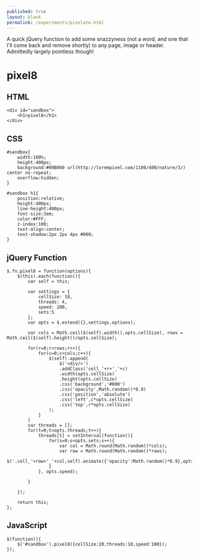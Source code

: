 ```yaml
---
published: true
layout: blank
permalink: /experiments/pixelate.html
---
```


A quick jQuery function to add some snazzyness (not a word, and one that I'll come back and remove shortly) to any page, image or header. Admittedly largely pointless though!


<div id="sandbox"><h1>pixel8</h1></div>
<script src="js/pixel8.js"></script>
<link rel="stylesheet" type="text/css" href="css/pixel8.css" />

HTML
---

    <div id="sandbox">
        <h1>pixel8</h1>
    </div>

CSS
---

    #sandbox{
        width:100%;
        height:400px;
        background:#00B060 url(http://lorempixel.com/1100/400/nature/3/) center no-repeat;
        overflow:hidden;
    }

    #sandbox h1{
        position:relative;
        height:400px;
        line-height:400px;
        font-size:3em;
        color:#FFF;
        z-index:100;
        text-align:center;
        text-shadow:2px 2px 4px #000;
    }

jQuery Function
---

    $.fn.pixel8 = function(options){
        $(this).each(function(){
            var self = this;

            var settings = {
                cellSize: 10,
                threads: 4,
                speed: 200,
                sets:5
            };
            var opts = $.extend({},settings,options);

            var cols = Math.ceil($(self).width(),opts.cellSize), rows = Math.ceil($(self).height()/opts.cellSize);

            for(r=0;r<rows;r++){
                for(c=0;c<cols;c++){
                    $(self).append(
                        $('<div/>')
                        .addClass('cell_'+r+'_'+c)
                        .width(opts.cellSize)
                        .height(opts.cellSize)
                        .css('background','#000')
                        .css('opacity',Math.random()*0.9)
                        .css('position','absolute')
                        .css('left',c*opts.cellSize)
                        .css('top',r*opts.cellSize)
                    );
                }
            }
            var threads = [];
            for(t=0;t<opts.threads;t++){
                threads[t] = setInterval(function(){
                    for(s=0;s<opts.sets;s++){
                        var col = Math.round(Math.random()*cols);
                        var row = Math.round(Math.random()*rows);
                        $('.cell_'+row+'_'+col,self).animate({'opacity':Math.random()*0.9},opts.speed);
                    }
                }, opts.speed);

            }

        });

        return this;
    };

JavaScript
---

    $(function(){
        $('#sandbox').pixel8({cellSize:20,threads:10,speed:100});
    });
